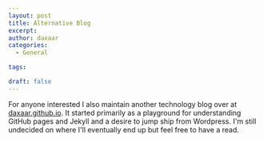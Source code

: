 ```yaml
---
layout: post
title: Alternative Blog
excerpt: 
author: daxaar
categories:
  - General

tags:

draft: false
---
```

For anyone interested I also maintain another technology blog over at <a href="http://daxaar.github.io" target="_blank">daxaar.github.io</a>. It started primarily as a playground for understanding GitHub pages and Jekyll and a desire to jump ship from Wordpress. I'm still undecided on where I'll eventually end up but feel free to have a read.
